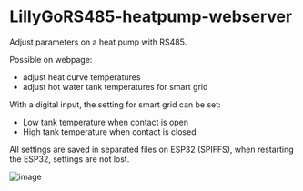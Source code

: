 # LillyGoRS485-heatpump-webserver

Adjust parameters on a heat pump with RS485.

Possible on webpage:
- adjust heat curve temperatures
- adjust hot water tank temperatures for smart grid

With a digital input, the setting for smart grid can be set:
- Low tank temperature when contact is open
- High tank temperature when contact is closed

All settings are saved in separated files on ESP32 (SPIFFS), when restarting the ESP32, settings are not lost.

![image](https://user-images.githubusercontent.com/56886296/198836998-3acc7649-020d-44a2-9c0b-ff4c7f3e2f0e.png)
